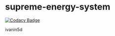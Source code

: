 # supreme-energy-system

[![Codacy Badge](https://api.codacy.com/project/badge/Grade/4eb40aac7e6347ba8a3f21ce02209b20)](https://app.codacy.com/app/iamgoinghome25dearth/supreme-energy-system?utm_source=github.com&utm_medium=referral&utm_content=Ivanin5d/supreme-energy-system&utm_campaign=Badge_Grade_Dashboard)

ivanin5d
